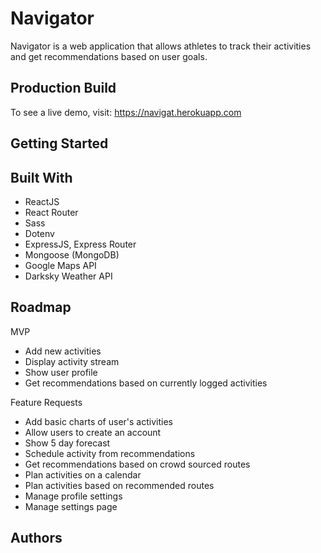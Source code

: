 # Navigator
Navigator is a web application that allows athletes to track their activities and get recommendations based on user goals.

## Production Build
To see a live demo, visit: https://navigat.herokuapp.com

## Getting Started

## Built With
- ReactJS
- React Router
- Sass
- Dotenv
- ExpressJS, Express Router
- Mongoose (MongoDB)
- Google Maps API
- Darksky Weather API

## Roadmap
MVP
- Add new activities
- Display activity stream
- Show user profile
- Get recommendations based on currently logged activities

Feature Requests
- Add basic charts of user's activities
- Allow users to create an account
- Show 5 day forecast
- Schedule activity from recommendations
- Get recommendations based on crowd sourced routes
- Plan activities on a calendar
- Plan activities based on recommended routes
- Manage profile settings
- Manage settings page

## Authors